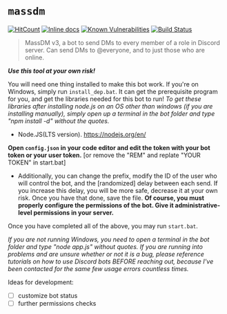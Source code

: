 # `massdm`

[![HitCount](http://hits.dwyl.com/alexlyee/massdm.svg)](http://hits.dwyl.com/alexlyee/massdm) 
[![Inline docs](http://inch-ci.org/github/alexlyee/massdm.svg?branch=master)](http://inch-ci.org/github/alexlyee/massdm) 
[![Known Vulnerabilities](https://snyk.io/test/github/alexlyee/massdm/badge.svg?targetFile=package.json)](https://snyk.io/test/github/alexlyee/massdm?targetFile=package.json) 
[![Build Status](https://travis-ci.org/{alexlyee}/{massdm}.png?branch=master)](https://travis-ci.org/{alexlyee}/{massdm})


> MassDM v3, a bot to send DMs to every member of a role in Discord server.
> Can send DMs to @everyone, and to just those who are online.


***Use this tool at your own risk!*** 

You will need one thing installed to make this bot work. If you're on Windows, simply run `install_dep.bat`. It can get the prerequisite program for you, and get the libraries needed for this bot to run!
*To get these libraries after installing node.js on an OS other than windows (if you are installing manually), simply open up a terminal in the bot folder and type "npm install -d" without the quotes.*

- Node.JS(LTS version). https://nodejs.org/en/


**Open `config.json` in your code editor and edit the token with your bot token or your user token.** [or remove the "REM" and replate "YOUR TOKEN" in start.bat]
 - Additionally, you can change the prefix, modify the ID of the user who will control the bot, and the [randomized] delay between each send. If you increase this delay, you will be more safe, decrease it at your own risk.
Once you have that done, save the file.
**Of course, you must properly configure the permissions of the bot. Give it administrative-level permissions in your server.**

  Once you have completed all of the above, you may run `start.bat`.

*If you are not running Windows, you need to open a terminal in the bot folder and type "node app.js" without quotes.*
*If you are running into problems and are unsure whether or not it is a bug, please reference tutorials on how to use Discord bots BEFORE reaching out, because I've been contacted for the same few usage errors countless times.*


Ideas for development:
- [ ] customize bot status
- [ ] further permissions checks

